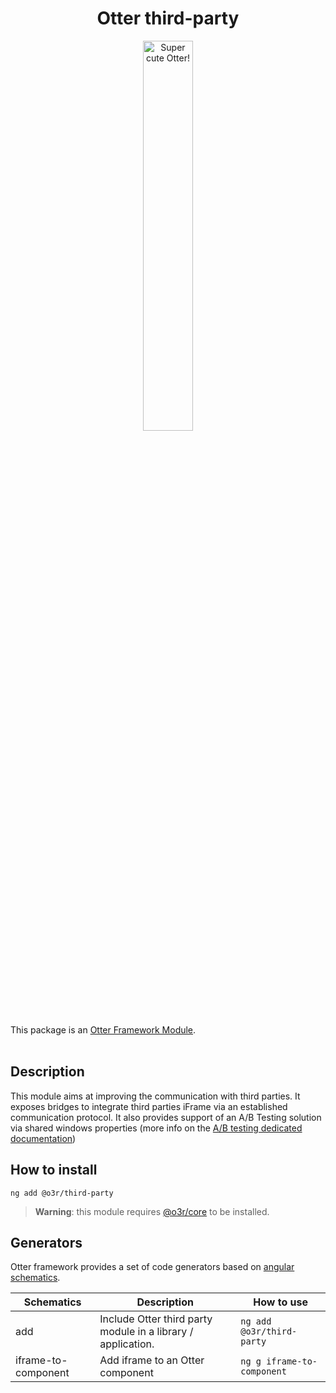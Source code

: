 <h1 align="center">Otter third-party</h1>
<p align="center">
  <img src="https://raw.githubusercontent.com/AmadeusITGroup/otter/main/assets/logo/otter.png" alt="Super cute Otter!" width="40%"/>
</p>

This package is an [Otter Framework Module](https://github.com/AmadeusITGroup/otter/tree/main/docs/core/MODULE.md).
<br />
<br />

## Description

This module aims at improving the communication with third parties.
It exposes bridges to integrate third parties iFrame via an established communication protocol.
It also provides support of an A/B Testing solution via shared windows properties 
(more info on the [A/B testing dedicated documentation](https://github.com/AmadeusITGroup/otter/tree/main/docs/ab-testing/AB_TESTING.md))

## How to install

```shell
ng add @o3r/third-party
```

> **Warning**: this module requires [@o3r/core](https://www.npmjs.com/package/@o3r/core) to be installed.

## Generators

Otter framework provides a set of code generators based on [angular schematics](https://angular.io/guide/schematics).

| Schematics            | Description                                                  | How to use                  |
| --------------------- | ------------------------------------------------------------ | --------------------------- |
| add                   | Include Otter third party module in a library / application. | `ng add @o3r/third-party`   |
| iframe-to-component  | Add iframe to an Otter component                             | `ng g iframe-to-component` |
